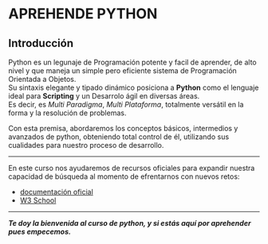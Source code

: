 # APREHENDE PYTHON
## **Introducción**
Python es un legunaje de Programación potente y facil de aprender, de alto nivel y que maneja un simple pero eficiente sistema de Programación Orientada a Objetos.  
Su sintaxis elegante y tipado dinámico posiciona a **Python** como el lenguaje ideal para **Scripting** y un Desarrolo ágil en diversas áreas.  
Es decir, es *Multi Paradigma*, *Multi Plataforma*, totalmente versátil en la forma y la resolución de problemas.  
  
Con esta premisa, abordaremos los conceptos básicos, intermedios y avanzados de python, obteniendo total control de él, utilizando sus cualidades para nuestro proceso de desarrollo.
***
En este curso nos ayudaremos de recursos oficiales para expandir nuestra capacidad de búsqueda al momento de efrentarnos con nuevos retos:
- [documentación oficial](https://docs.python.org/3/)
- [W3 School](https://www.w3schools.com/python/default.asp)
***
***Te doy la bienvenida al curso de python, y si estás aquí por aprehender pues empecemos.***


